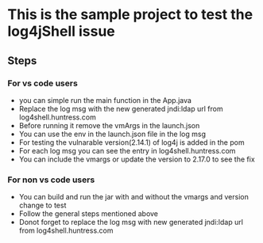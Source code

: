 # This is the sample project to test the log4jShell issue
## Steps
### For vs code users
- you can simple run the main function in the App.java
- Replace the log msg with the new generated jndi:ldap url from log4shell.huntress.com
- Before running it remove the vmArgs in the launch.json
- You can use the env in the launch.json file in the log msg
- For testing the vulnarable version(2.14.1) of log4j is added in the pom
- For each log msg you can see the entry in log4shell.huntress.com
- You can include the vmargs or update the version to 2.17.0 to see the fix


### For non vs code users
- You can build and run the jar with and without the vmargs and version change to test
- Follow the general steps mentioned above
- Donot forget to replace the log msg with new generated jndi:ldap url from log4shell.huntress.com

